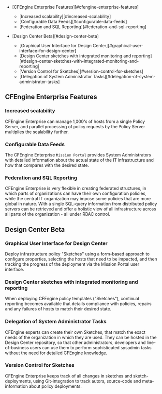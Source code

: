 * [CFEngine Enterprise Features][#cfengine-enterprise-features]
	* [Increased scalability][#increased-scalability]
	* [Configurable Data Feeds][#configurable-data-feeds]
	* [Federation and SQL Reporting][#federation-and-sql-reporting]

* [Design Center Beta][#design-center-beta]
	* [Graphical User Interface for Design Center][#graphical-user-interface-for-design-center]
	* [Design Center sketches with integrated monitoring and reporting][#design-center-sketches-with-integrated-monitoring-and-reporting]
	* [Version Control for Sketches][#version-control-for-sketches]
	* [Delegation of System Administrator Tasks][#delegation-of-system-administrator-tasks]

## CFEngine Enterprise Features ##

### Increased scalability ###

CFEngine Enterprise can manage 1,000's of hosts from a single Policy Server, and parallel processing of policy requests by the Policy Server multiplies the scalability further. 
	  	
### Configurable Data Feeds ###

The CFEngine Enterprise `Mission Portal` provides System Administrators with detailed information about the actual state of the IT infrastructure and how that compares with the desired state. 

### Federation and SQL Reporting ###

CFEngine Enterprise is very flexible in creating federated structures, in which parts of organizations can have their own configuration policies, while the central IT organization may impose some policies that are more global in nature. With a single SQL-query information from distributed policy servers can be retrieved and offer a holistic view of all infrastructure across all parts of the organization - all under RBAC control.

## Design Center Beta ##

### Graphical User Interface for Design Center ###

Deploy infrastructure policy "Sketches" using a form-based approach to configure properties, selecting the hosts that need to be impacted, and then tracking the progress of the deployment via the Mission Portal user interface.  

### Design Center sketches with integrated monitoring and reporting ###

When deploying CFEngine policy templates ("Sketches"), continual reporting becomes available that details compliance with policies, repairs and any failures of hosts to match their desired state.

### Delegation of System Administrator Tasks ###

CFEngine experts can create their own Sketches, that match the exact needs of the organization in which they are used. They can be hosted in the Design Center repository, so that other administrators, developers and line-of-business users can use them to perform sophisticated sysadmin tasks without the need for detailed CFEngine knowledge. 

### Version Control for Sketches ###

CFEngine Enterprise keeps track of all changes in sketches and sketch-deployments, using Git-integration to track autors, source-code and meta-information about policy deployments.

